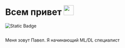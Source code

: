 # Всем привет <img src="https://github.com/blackcater/blackcater/raw/main/images/Hi.gif" height="32"/></h1>
![Static Badge](https://img.shields.io/badge/ML%2FDL-enjoyer-brightgreen)
##
Меня зовут Павел. Я начинающий ML/DL специалист

